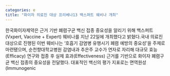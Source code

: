 ```yaml
---
categories: e
title: "화이자 의료진 대상 프리베나13 백스퍼트 웨비나 개최"
---
```

한국화이자제약은 근거 기반 폐렴구균 백신 접종 중요성을 알리기 위해 백스퍼트(Vxpert, Vaccine + Expert) 웨비나를 지난 22일에 개최했다고 밝혔다.국내 의료진 대상으로 진행된 이번 웨비나는 ‘호흡기 감염병 유행시기 폐렴 예방의 중요성’을 주제로 마련됐으며, 순천향대학교병원 감염내과 추은주 교수가 연자로 자리해 대규모 효능(Efficacy) 연구와 접종 후 실제 효과(Effectiveness) 근거를 기반으로 화이자 폐렴구균 백신 접종의 중요성을 전달했다. 대표적인 백신의 평가 지표로는 면역원성(Immunogenic